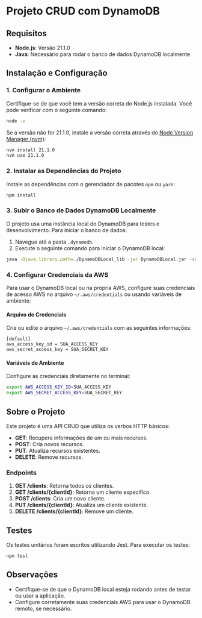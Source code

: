 # Projeto CRUD com DynamoDB

## Requisitos
- **Node.js**: Versão 21.1.0
- **Java**: Necessário para rodar o banco de dados DynamoDB localmente

## Instalação e Configuração

### 1. Configurar o Ambiente
Certifique-se de que você tem a versão correta do Node.js instalada. Você pode verificar com o seguinte comando:
```bash
node -v
```

Se a versão não for 21.1.0, instale a versão correta através do [Node Version Manager (nvm)](https://github.com/nvm-sh/nvm):
```bash
nvm install 21.1.0
nvm use 21.1.0
```

### 2. Instalar as Dependências do Projeto
Instale as dependências com o gerenciador de pacotes `npm` ou `yarn`:
```bash
npm install
```

### 3. Subir o Banco de Dados DynamoDB Localmente
O projeto usa uma instância local do DynamoDB para testes e desenvolvimento. Para iniciar o banco de dados:
1. Navegue até a pasta `.dynamodb`.
2. Execute o seguinte comando para iniciar o DynamoDB local:
```bash
java -Djava.library.path=./DynamoDBLocal_lib -jar DynamoDBLocal.jar -sharedDb
```

### 4. Configurar Credenciais da AWS
Para usar o DynamoDB local ou na própria AWS, configure suas credenciais de acesso AWS no arquivo `~/.aws/credentials` ou usando variáveis de ambiente:

#### Arquivo de Credenciais
Crie ou edite o arquivo `~/.aws/credentials` com as seguintes informações:
```
[default]
aws_access_key_id = SUA_ACCESS_KEY
aws_secret_access_key = SUA_SECRET_KEY
```

#### Variáveis de Ambiente
Configure as credenciais diretamente no terminal:
```bash
export AWS_ACCESS_KEY_ID=SUA_ACCESS_KEY
export AWS_SECRET_ACCESS_KEY=SUA_SECRET_KEY
```

## Sobre o Projeto
Este projeto é uma API CRUD que utiliza os verbos HTTP básicos:
- **GET**: Recupera informações de um ou mais recursos.
- **POST**: Cria novos recursos.
- **PUT**: Atualiza recursos existentes.
- **DELETE**: Remove recursos.

### Endpoints
1. **GET /clients**: Retorna todos os clientes.
2. **GET /clients/{clientId}**: Retorna um cliente específico.
3. **POST /clients**: Cria um novo cliente.
4. **PUT /clients/{clientId}**: Atualiza um cliente existente.
5. **DELETE /clients/{clientId}**: Remove um cliente.

## Testes
Os testes unitários foram escritos utilizando Jest. Para executar os testes:
```bash
npm test
```

## Observações
- Certifique-se de que o DynamoDB local esteja rodando antes de testar ou usar a aplicação.
- Configure corretamente suas credenciais AWS para usar o DynamoDB remoto, se necessário.
